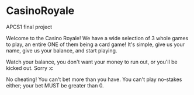 # CasinoRoyale
APCS1 final project

Welcome to the Casino Royale! We have a wide selection of 3 whole games to play, an entire ONE of them being a card game!
It's simple, give us your name, give us your balance, and start playing.

Watch your balance, you don't want your money to run out, or you'll be kicked out. Sorry :c

No cheating! You can't bet more than you have. You can't play no-stakes either; your bet MUST be greater than 0.